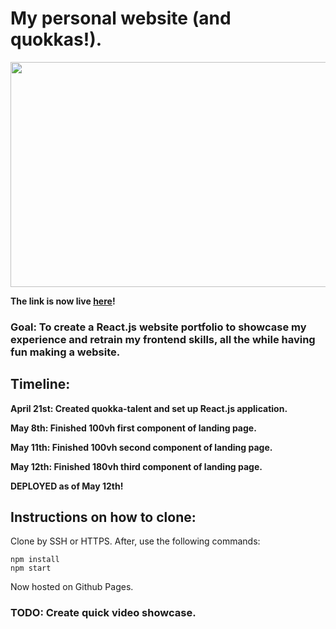 # My personal website (and quokkas!).

<img src="https://user-images.githubusercontent.com/68435081/233759182-7c343ffe-312a-4e0a-939f-0435be21b765.png" width="800" height="360">

**The link is now live [here](https://tsherpa.netlify.app)!**

### Goal: To create a React.js website portfolio to showcase my experience and retrain my frontend skills, all the while having fun making a website.

## Timeline:

**April 21st: Created quokka-talent and set up React.js application.**

**May 8th: Finished 100vh first component of landing page.**

**May 11th: Finished 100vh second component of landing page.**

**May 12th: Finished 180vh third component of landing page.**

**DEPLOYED as of May 12th!**

## Instructions on how to clone:

Clone by SSH or HTTPS. After, use the following commands:

```
npm install
npm start
```

Now hosted on Github Pages.

### TODO: Create quick video showcase.
